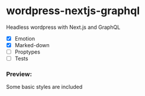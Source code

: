 # wordpress-nextjs-graphql

Headless wordpress with Next.js and GraphQL

- [x] Emotion
- [x] Marked-down
- [ ] Proptypes
- [ ] Tests

### Preview:

Some basic styles are included

